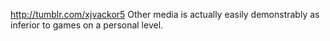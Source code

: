http://tumblr.com/xjvackor5 Other media is actually easily demonstrably as inferior to games on a personal level.